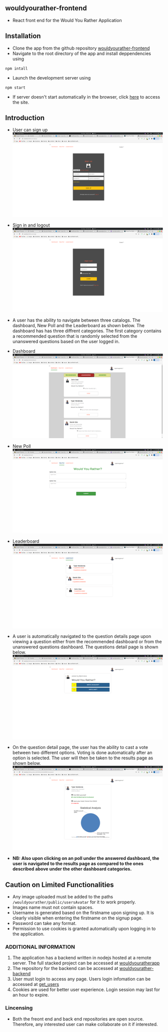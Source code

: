 ## wouldyourather-frontend
- React front end for the Would You Rather Application

## Installation
- Clone the app from the github repository [wouldyourather-frontend](https://github.com/oppongbaah/wouldyourather-frontend.git)
- Navigate to the root directory of the app and install deppendencies using
```
npm intall
```
- Launch the development server using
```
npm start
```
- If server doesn't start automatically in the browser, click [here](http://localhost:3000) to access the site.

## Introduction
- User can sign up
![result](wouldyourather/src/utils/signup.png "Sign Up")
- Sign in and logout
![signin](wouldyourather/src/utils/signin.png "Sign In")
- A user has the ability to navigate between three catalogs. The dashboard, New Poll and the Leaderboard as shown below. The dashboard has has three diffrent categories. The first category contains a recommended question that is randomly selected from the unanswered questions based on the user logged in. 
- Dashboard
![dashboard](wouldyourather/src/utils/dashboard.png "Dashboard")
- New Poll
![add-poll](wouldyourather/src/utils/addPoll.png "Add Poll")
- Leaderboard
![leaderboard](wouldyourather/src/utils/leaderboard.png "Leaderboard")
- A user is automatically navigated to the question details page upon viewing a question either from the recommended dashboard or from the unanswered questions dashboard. The questions detail page is shown below.
![question-page](wouldyourather/src/utils/qdp.png "Question Detail Page")
- On the question detail page, the user has the ability to cast a vote between two different options. Voting is done automatically after an option is selected. The user will then be taken to the results page as shown below.
![result](wouldyourather/src/utils/result.png "Result Page")

- **NB: Also upon clicking on an poll under the answered dashboard, the user is navigated to the results page as compared to the ones described above under the other dashboard categories.**

## Caution on Limited Functionalities
- Any image uploaded must be added to the paths ```/wouldyourather/public/usersAvatar``` for it to work properly.
- Images name must not contain spaces.
- Username is generated based on the firstname upon signing up. It is clearly visible when entering the firstname on the signup page.
- Password can take any format.
- Permission to use cookies is granted automatically upon logging in to the application.

### ADDITIONAL INFORMATION
1. The application has a backend written in nodejs hosted at a remote server. The full stacked project can be accessed at [wouldyouratherapp](https://wouldyouratherapplication.herokuapp.com)
2. The repository for the backend can be accessed at [wouldyourather-backend](https://github.com/oppongbaah/wouldyourather-backend.git)
2. User must login to access any page. Users login infomation can be accessed at [get_users](https://wouldyouratherapplication.herokuapp.com/users/fetch-all)
3. Cookies are used for better user experience. Login session may last for an hour to expire.

### Lincensing
- Both the freont end and back end repositories are open source. Therefore, any interested user can make collaborate on it if interested.


